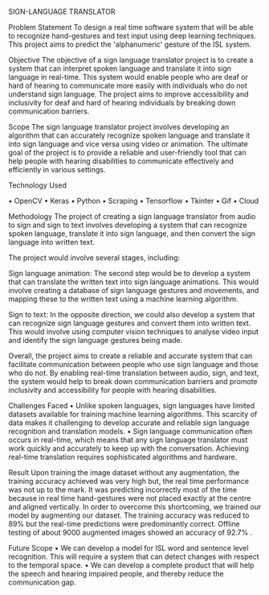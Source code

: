 SIGN-LANGUAGE TRANSLATOR


Problem Statement
To design a real time software system that will be able to recognize  hand-gestures and text input  using deep learning techniques. This project aims to predict the 'alphanumeric' gesture of the ISL system.

Objective
The objective of a sign language translator project is to create a system that can interpret spoken language and translate it into sign language in real-time. This system would enable people who are deaf or hard of hearing to communicate more easily with individuals who do not understand sign language. The project aims to improve accessibility and inclusivity for deaf and hard of hearing individuals by breaking down communication barriers.

Scope
The sign language translator project involves developing an algorithm that can accurately recognize spoken language and translate it into sign language and vice versa using video or animation. The ultimate goal of the project is to provide a reliable and user-friendly tool that can help people with hearing disabilities to communicate effectively and efficiently in various settings.

Technology Used

•	OpenCV
•	Keras
•	Python
•	Scraping
•	Tensorflow
•	Tkinter
•	Gif
•	Cloud



Methodology
The project of creating a sign language translator from audio to sign and sign to text involves developing a system that can recognize spoken language, translate it into sign language, and then convert the sign language into written text.

The project would involve several stages, including:

Sign language animation: The second step would be to develop a system that can translate the written text into sign language animations. This would involve creating a database of sign language gestures and movements, and mapping these to the written text using a machine learning algorithm.

Sign to text: In the opposite direction, we could also develop a system that can recognize sign language gestures and convert them into written text. This would involve using computer vision techniques to analyse video input and identify the sign language gestures being made.

Overall, the project aims to create a reliable and accurate system that can facilitate communication between people who use sign language and those who do not. By enabling real-time translation between audio, sign, and text, the system would help to break down communication barriers and promote inclusivity and accessibility for people with hearing disabilities.

Challenges Faced
•	Unlike spoken languages, sign languages have limited datasets available for training machine learning algorithms. This scarcity of data makes it challenging to develop accurate and reliable sign language recognition and translation models.
•	Sign language communication often occurs in real-time, which means that any sign language translator must work quickly and accurately to keep up with the conversation. Achieving real-time translation requires sophisticated algorithms and hardware.




Result
Upon training the image dataset without any augmentation, the training accuracy achieved was very high  but, the real time performance was not up to the mark. It was predicting incorrectly most of the time because in real time hand-gestures were not placed exactly at the centre and aligned vertically. In order to overcome this shortcoming, we trained our model by augmenting our dataset. The training accuracy was reduced to 89% but the real-time predictions were predominantly correct. Offline testing of about 9000 augmented images showed an accuracy of 92.7% .

Future Scope
•	We can develop a model for ISL word and sentence level recognition. This will require a system that can detect changes with respect to the temporal space.
•	We can develop a complete product that will help the speech and hearing impaired people, and thereby reduce the communication gap.
